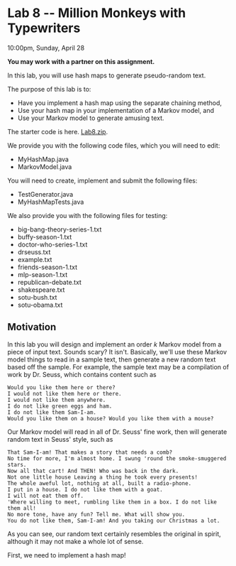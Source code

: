 # Lab 8 -- Million Monkeys with Typewriters

10:00pm, Sunday, April 28

**You may work with a partner on this assignment.**

In this lab, you will use hash maps to generate pseudo-random text.

The purpose of this lab is to:
- Have you implement a hash map using the separate chaining method,
- Use your hash map in your implementation of a Markov model, and
- Use your Markov model to generate amusing text.

The starter code is here. [Lab8.zip](Lab8.zip).

We provide you with the following code files, which you will need to edit:
- MyHashMap.java
- MarkovModel.java

You will need to create, implement and submit the following files:
- TestGenerator.java
- MyHashMapTests.java

We also provide you with the following files for testing:
- big-bang-theory-series-1.txt
- buffy-season-1.txt
- doctor-who-series-1.txt
- drseuss.txt
- example.txt
- friends-season-1.txt
- mlp-season-1.txt
- republican-debate.txt
- shakespeare.txt
- sotu-bush.txt
- sotu-obama.txt

## Motivation

In this lab you will design and implement an order _k_ Markov model from a
piece of input text. Sounds scary? It isn't. Basically, we'll use these Markov
model things to read in a sample text, then generate a new random text based
off the sample. For example, the sample text may be a compilation of work by
Dr. Seuss, which contains content such as
```
Would you like them here or there?
I would not like them here or there.
I would not like them anywhere. 
I do not like green eggs and ham.
I do not like them Sam-I-am. 
Would you like them on a house? Would you like them with a mouse?
```

Our Markov model will read in all of Dr. Seuss' fine work, then will generate
random text in Seuss' style, such as
```
That Sam-I-am! That makes a story that needs a comb? 
No time for more, I'm almost home. I swung 'round the smoke-smuggered stars.
Now all that cart! And THEN! Who was back in the dark. 
Not one little house Leaving a thing he took every presents! 
The whole aweful lot, nothing at all, built a radio-phone. 
I put in a house. I do not like them with a goat. 
I will not eat them off. 
'Where willing to meet, rumbling like them in a box. I do not like them all! 
No more tone, have any fun? Tell me. What will show you. 
You do not like them, Sam-I-am! And you taking our Christmas a lot.
```

As you can see, our random text certainly resembles the original in spirit,
although it may not make a whole lot of sense.

First, we need to implement a hash map!
